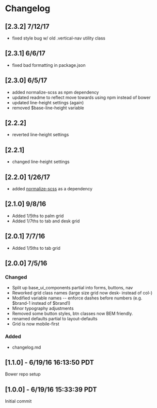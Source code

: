 # Changelog

## [2.3.2] 7/12/17
- fixed style bug w/ old .vertical-nav utility class

## [2.3.1] 6/6/17
- fixed bad formatting in package.json

## [2.3.0] 6/5/17
- added normalize-scss as npm dependency
- updated readme to reflect move towards using npm instead of bower
- updated line-height settings (again)
- removed $base-line-height variable

## [2.2.2]
- reverted line-height settings

## [2.2.1]
- changed line-height settings

## [2.2.0] 1/26/17
- added [normalize-scss](https://github.com/JohnAlbin/normalize-scss) as a dependency

## [2.1.0] 9/8/16
- Added 1/5ths to palm grid
- Added 1/7ths to tab and desk grid

## [2.0.1] 7/7/16
- Added 1/5ths to tab grid

## [2.0.0] 7/5/16

### Changed
- Split up base_ui_components partial into forms, buttons, nav
- Reworked grid class names (large size grid now desk- instead of col-)
- Modified variable names -- enforce dashes before numbers (e.g. $brand-1 instead of $brand1)
- Minor typography adjustments
- Removed some button styles, btn classes now BEM friendly.
- renamed defaults partial to layout-defaults
- Grid is now mobile-first

### Added
- changelog.md

## [1.1.0] - 6/19/16 16:13:50 PDT
Bower repo setup


## [1.0.0] - 6/19/16 15:33:39 PDT
Initial commit

